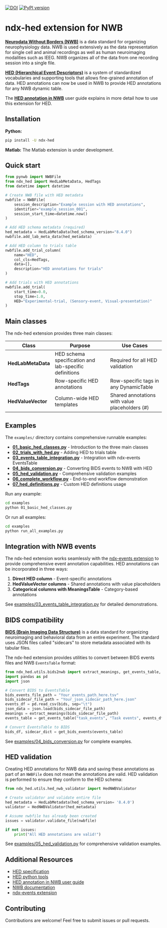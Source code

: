 [![DOI](https://zenodo.org/badge/DOI/10.5281/zenodo.13142816.svg)](https://doi.org/10.5281/zenodo.13142816)
[![PyPI version](https://badge.fury.io/py/ndx-hed.svg)](https://badge.fury.io/py/ndx-hed)

# ndx-hed extension for NWB

[**Neurodata Without Borders (NWB)**](https://www.nwb.org/) is a data standard for organizing neurophysiology data.
NWB is used extensively as the data representation for single cell and animal recordings as well as
human neuroimaging modalities such as IEEG.
NWB organizes all of the data from one recording session into a single file.

[**HED (Hierarchical Event Descriptors)**](https://www.hedtags.org) is a system of
standardized vocabularies and supporting tools that allows fine-grained annotation of data.
HED annotations can now be used in NWB to provide HED annotations for any NWB
dynamic table. 

The [**HED annotation in NWB**](https://www.hed-resources.org/en/latest/HedAnnotationInNWB.html)
user guide explains in more detail how to use this extension for HED.

## Installation

**Python:**
```bash
pip install -U ndx-hed
```

**Matlab:**  The Matlab extension is under development.

## Quick start

```python
from pynwb import NWBFile
from ndx_hed import HedLabMetaData, HedTags
from datetime import datetime

# Create NWB file with HED metadata
nwbfile = NWBFile(
    session_description="Example session with HED annotations",
    identifier="example_session_001",
    session_start_time=datetime.now()
)

# Add HED schema metadata (required)
hed_metadata = HedLabMetaData(hed_schema_version="8.4.0")
nwbfile.add_lab_meta_data(hed_metadata)

# Add HED column to trials table
nwbfile.add_trial_column(
    name="HED",
    col_cls=HedTags,
    data=[],
    description="HED annotations for trials"
)

# Add trials with HED annotations
nwbfile.add_trial(
    start_time=0.0,
    stop_time=1.0,
    HED="Experimental-trial, (Sensory-event, Visual-presentation)"
)
```

## Main classes

The ndx-hed extension provides three main classes:

| Class | Purpose | Use Cases |
|-------|---------|-----------|
| **HedLabMetaData** | HED schema specification and lab-specific definitions | Required for all HED validation |
| **HedTags** | Row-specific HED annotations | Row-specific tags in any DynamicTable |
| **HedValueVector** | Column-wide HED templates | Shared annotations with value placeholders (#) |

## Examples

The `examples/` directory contains comprehensive runnable examples:

- **[01_basic_hed_classes.py](examples/01_basic_hed_classes.py)** - Introduction to the three main classes
- **[02_trials_with_hed.py](examples/02_trials_with_hed.py)** - Adding HED to trials table
- **[03_events_table_integration.py](examples/03_events_table_integration.py)** - Integration with ndx-events EventsTable
- **[04_bids_conversion.py](examples/04_bids_conversion.py)** - Converting BIDS events to NWB with HED
- **[05_hed_validation.py](examples/05_hed_validation.py)** - Comprehensive validation examples
- **[06_complete_workflow.py](examples/06_complete_workflow.py)** - End-to-end workflow demonstration
- **[07_hed_definitions.py](examples/07_hed_definitions.py)** - Custom HED definitions usage


Run any example:
```bash
cd examples
python 01_basic_hed_classes.py
```

Or run all examples:
```bash
cd examples
python run_all_examples.py
```

## Integration with NWB events

The ndx-hed extension works seamlessly with the [ndx-events extension](https://github.com/rly/ndx-events) to provide comprehensive event annotation capabilities. HED annotations can be incorporated in three ways:

1. **Direct HED column** - Event-specific annotations
2. **HedValueVector columns** - Shared annotations with value placeholders  
3. **Categorical columns with MeaningsTable** - Category-based annotations

See [examples/03_events_table_integration.py](examples/03_events_table_integration.py) for detailed demonstrations.

## BIDS compatibility

[**BIDS (Brain Imaging Data Structure)**](https://bids.neuroimaging.io/index.html) is a data standard
for organizing neuroimaging and behavioral data from an entire experiment.
The standard uses JSON files called "sidecars" to store metadata associated with its tabular files.

The ndx-hed extension provides utilities to convert between BIDS events files and NWB `EventsTable` format:

```python
from ndx_hed.utils.bids2nwb import extract_meanings, get_events_table, get_bids_events
import pandas as pd
import json

# Convert BIDS to EventsTable
bids_events_file_path = "Your_events_path_here.tsv"
bids_sidecar_file_path = "Your_json_sidecar_path_here.json"
events_df = pd.read_csv(bids, sep="\t")
json_data = json.load(bids_sidecar_file_path)
meanings = extract_meanings(bids_sidecar_file_path)
events_table = get_events_table("task_events", "Task events", events_df, meanings)

# Convert EventsTable to BIDS
bids_df, sidecar_dict = get_bids_events(events_table)
```

See [examples/04_bids_conversion.py](examples/04_bids_conversion.py) for complete examples.

## HED validation

Creating HED annotations for NWB data and saving these
annotations as part of an `NWBFile` does not mean the annotations are valid.
HED validation is performed  to ensure they conform to the HED schema:

```python
from ndx_hed.utils.hed_nwb_validator import HedNWBValidator

# Create validator and validate entire file
hed_metadata = HedLabMetadata(hed_schema_version= '8.4.0')
validator = HedNWBValidator(hed_metadata)

# Assume nwbfile has already been created
issues = validator.validate_file(nwbfile)

if not issues:
    print("All HED annotations are valid!")
```

See [examples/05_hed_validation.py](examples/05_hed_validation.py) for comprehensive validation examples.

## Additional Resources

- [HED specification](https://www.hedtags.org/)
- [HED python tools](https://github.com/hed-standard/hed-python)
- [HED annotation in NWB user guide](https://www.hed-resources.org/en/latest/HedAnnotationInNWB.html)
- [NWB documentation](https://pynwb.readthedocs.io/)
- [ndx-events extension](https://github.com/rly/ndx-events)

## Contributing

Contributions are welcome! Feel free to submit issues or pull requests.
